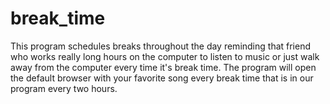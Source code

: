 # break_time

This program schedules breaks throughout the day reminding that friend who works really long hours on the computer to listen to music or just walk away from the computer every time it's break time.
The program will open the default browser with your favorite song every break time that is in our program every two hours.